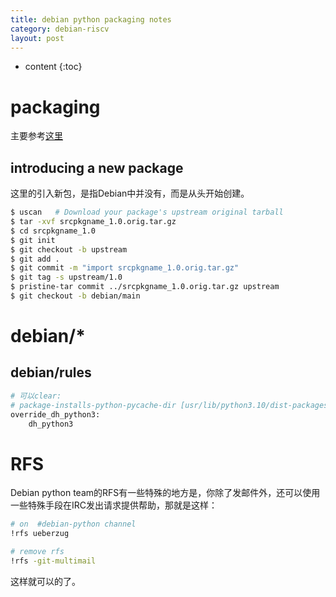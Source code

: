 ```yaml
---
title: debian python packaging notes
category: debian-riscv
layout: post
---
```

* content
{:toc}

# packaging
主要参考[这里](https://wiki.debian.org/Python/GitPackaging)
## introducing a new package
这里的引入新包，是指Debian中并没有，而是从头开始创建。

```bash
$ uscan   # Download your package's upstream original tarball
$ tar -xvf srcpkgname_1.0.orig.tar.gz
$ cd srcpkgname_1.0
$ git init
$ git checkout -b upstream
$ git add .
$ git commit -m "import srcpkgname_1.0.orig.tar.gz"
$ git tag -s upstream/1.0
$ pristine-tar commit ../srcpkgname_1.0.orig.tar.gz upstream
$ git checkout -b debian/main

```

# debian/*

## debian/rules
```bash
# 可以clear:
# package-installs-python-pycache-dir [usr/lib/python3.10/dist-packages/pygubu/__pyinstaller/__pycache__/]
override_dh_python3:
	dh_python3

```

# RFS
Debian python team的RFS有一些特殊的地方是，你除了发邮件外，还可以使用一些特殊手段在IRC发出请求提供帮助，那就是这样：

```bash
# on  #debian-python channel
!rfs ueberzug

# remove rfs
!rfs -git-multimail
```

这样就可以的了。

